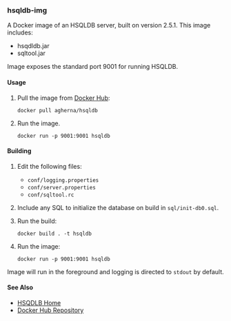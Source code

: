 ### hsqldb-img

A Docker image of an HSQLDB server, built on version 2.5.1. This image includes:

- hsqdldb.jar
- sqltool.jar

Image exposes the standard port 9001 for running HSQLDB.

#### Usage

1. Pull the image from [Docker Hub](https://hub.docker.com/r/agherna/hsqldb/):
       
       docker pull agherna/hsqldb

1. Run the image.

       docker run -p 9001:9001 hsqldb
       
#### Building

1. Edit the following files:
   - `conf/logging.properties`
   - `conf/server.properties`
   - `conf/sqltool.rc`
   
1. Include any SQL to initialize the database on build in `sql/init-db0.sql`.
1. Run the build:

       docker build . -t hsqldb
       
1. Run the image:

       docker run -p 9001:9001 hsqldb

Image will run in the foreground and logging is directed to `stdout` by default. 

#### See Also

- [HSQDLB Home](http://hsqldb.org)
- [Docker Hub Repository](https://hub.docker.com/r/agherna/hsqldb/)
